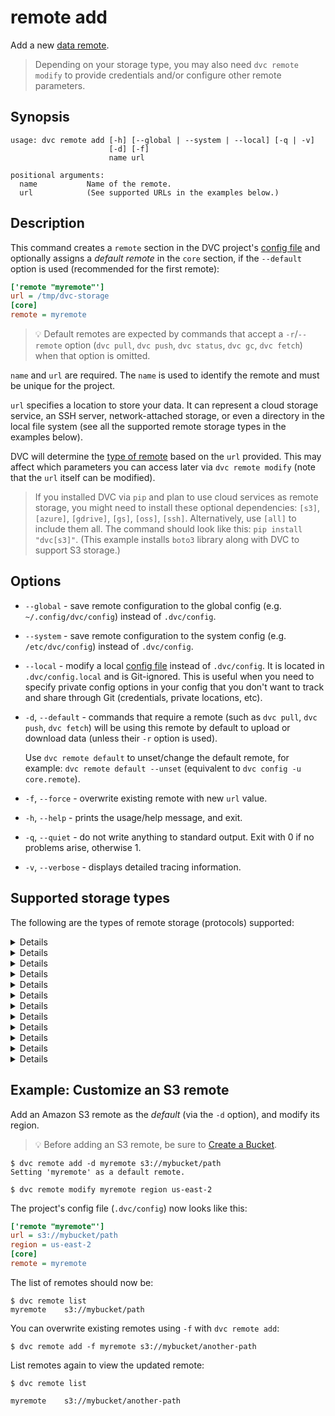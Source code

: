 # remote add

Add a new [data remote](/doc/command-reference/remote).

> Depending on your storage type, you may also need `dvc remote modify` to
> provide credentials and/or configure other remote parameters.

## Synopsis

```usage
usage: dvc remote add [-h] [--global | --system | --local] [-q | -v]
                      [-d] [-f]
                      name url

positional arguments:
  name           Name of the remote.
  url            (See supported URLs in the examples below.)
```

## Description

This command creates a `remote` section in the <abbr>DVC project</abbr>'s
[config file](/doc/command-reference/config) and optionally assigns a _default
remote_ in the `core` section, if the `--default` option is used (recommended
for the first remote):

```ini
['remote "myremote"']
url = /tmp/dvc-storage
[core]
remote = myremote
```

> 💡 Default remotes are expected by commands that accept a `-r`/`--remote`
> option (`dvc pull`, `dvc push`, `dvc status`, `dvc gc`, `dvc fetch`) when that
> option is omitted.

`name` and `url` are required. The `name` is used to identify the remote and
must be unique for the project.

`url` specifies a location to store your data. It can represent a cloud storage
service, an SSH server, network-attached storage, or even a directory in the
local file system (see all the supported remote storage types in the examples
below).

DVC will determine the [type of remote](#supported-storage-types) based on the
`url` provided. This may affect which parameters you can access later via
`dvc remote modify` (note that the `url` itself can be modified).

> If you installed DVC via `pip` and plan to use cloud services as remote
> storage, you might need to install these optional dependencies: `[s3]`,
> `[azure]`, `[gdrive]`, `[gs]`, `[oss]`, `[ssh]`. Alternatively, use `[all]` to
> include them all. The command should look like this: `pip install "dvc[s3]"`.
> (This example installs `boto3` library along with DVC to support S3 storage.)

## Options

- `--global` - save remote configuration to the global config (e.g.
  `~/.config/dvc/config`) instead of `.dvc/config`.

- `--system` - save remote configuration to the system config (e.g.
  `/etc/dvc/config`) instead of `.dvc/config`.

- `--local` - modify a local [config file](/doc/command-reference/config)
  instead of `.dvc/config`. It is located in `.dvc/config.local` and is
  Git-ignored. This is useful when you need to specify private config options in
  your config that you don't want to track and share through Git (credentials,
  private locations, etc).

- `-d`, `--default` - commands that require a remote (such as `dvc pull`,
  `dvc push`, `dvc fetch`) will be using this remote by default to upload or
  download data (unless their `-r` option is used).

  Use `dvc remote default` to unset/change the default remote, for example:
  `dvc remote default --unset` (equivalent to `dvc config -u core.remote`).

- `-f`, `--force` - overwrite existing remote with new `url` value.

- `-h`, `--help` - prints the usage/help message, and exit.

- `-q`, `--quiet` - do not write anything to standard output. Exit with 0 if no
  problems arise, otherwise 1.

- `-v`, `--verbose` - displays detailed tracing information.

## Supported storage types

The following are the types of remote storage (protocols) supported:

<details>

### Click for Amazon S3

> 💡 Before adding an S3 remote, be sure to
> [Create a Bucket](https://docs.aws.amazon.com/AmazonS3/latest/gsg/CreatingABucket.html).

```dvc
$ dvc remote add -d s3remote s3://mybucket/path
```

By default, DVC expects your AWS CLI is already
[configured](https://docs.aws.amazon.com/cli/latest/userguide/cli-chap-configure.html).
DVC will be using default AWS credentials file to access S3. To override some of
these settings, use the parameters described in `dvc remote modify`.

We use the `boto3` library to communicate with AWS. The following API methods
are performed:

- `list_objects_v2`, `list_objects`
- `head_object`
- `download_file`
- `upload_file`
- `delete_object`
- `copy`

So, make sure you have the following permissions enabled:

- `s3:ListBucket`
- `s3:GetObject`
- `s3:PutObject`
- `s3:DeleteObject`

</details>

<details>

### Click for S3 API compatible storage

To communicate with a remote object storage that supports an S3 compatible API
(e.g. [Minio](https://min.io/),
[DigitalOcean Spaces](https://www.digitalocean.com/products/spaces/),
[IBM Cloud Object Storage](https://www.ibm.com/cloud/object-storage) etc.),
configure the remote's `endpointurl` explicitly:

For example:

```dvc
$ dvc remote add -d myremote s3://mybucket/path/to/dir
$ dvc remote modify myremote endpointurl \
                    https://object-storage.example.com
```

> See `dvc remote modify` for a full list of S3 API parameters.

S3 remotes can also be configured entirely via environment variables:

```dvc
$ export AWS_ACCESS_KEY_ID="<my-access-key>"
$ export AWS_SECRET_ACCESS_KEY="<my-secret-key>"
$ dvc remote add -d myremote s3://mybucket/my/path
```

For more information about the variables DVC supports, please visit
[boto3 documentation](https://boto3.amazonaws.com/v1/documentation/api/latest/guide/configuration.html#environment-variable-configuration)

</details>

<details>

### Click for Microsoft Azure Blob Storage

```dvc
$ dvc remote add -d myremote azure://mycontainer/path
$ dvc remote modify --local myremote connection_string \
                            'my-connection-string'
```

> The connection string contains sensitive user info. Therefore, it's safer to
> add it with the `--local` option, so it's written to a Git-ignored config
> file. See `dvc remote modify` for a full list of Azure storage parameters.

The Azure Blob Storage remote can also be configured globally via environment
variables:

```dvc
$ export AZURE_STORAGE_CONNECTION_STRING='<my-connection-string>'
$ export AZURE_STORAGE_CONTAINER_NAME='mycontainer'
$ dvc remote add -d myremote 'azure://'
```

> For more information on configuring Azure Storage connection strings, visit
> [here](https://docs.microsoft.com/en-us/azure/storage/common/storage-configure-connection-string).

- `connection string` - this is the connection string to access your Azure
  Storage Account. If you don't already have a storage account, you can create
  one following
  [these instructions](https://docs.microsoft.com/en-us/azure/storage/common/storage-create-storage-account).
  The connection string can be found in the **Access Keys** pane of your Storage
  Account resource in the Azure portal.

  > 💡 Make sure the value is quoted so its processed correctly by the console.

- `container name` - this is the top-level container in your Azure Storage
  Account under which all the files for this remote will be uploaded. If the
  container doesn't already exist, it will be created automatically.

</details>

<details>

### Click for Google Drive

To start using a GDrive remote, first add it with a
[valid URL format](/doc/user-guide/setup-google-drive-remote#url-format). Then
use any DVC command that needs to connect to it (e.g. `dvc pull` or `dvc push`
once there's tracked data to synchronize). For example:

```dvc
$ dvc remote add -d myremote gdrive://0AIac4JZqHhKmUk9PDA/dvcstore
$ dvc push  # Assuming there's data to push

Go to the following link in your browser:

    https://accounts.google.com/o/oauth2/auth # ... copy this link

Enter verification code: # <- enter resulting code
```

Please see `dvc remote modify` for a list of other GDrive parameters, or
[Setup a Google Drive DVC Remote](/doc/user-guide/setup-google-drive-remote) for
a full guide on using Google Drive as DVC remote storage.

Note that GDrive remotes are not "trusted" by default. This means that the
[`verify`](/doc/command-reference/remote/modify#available-settings-for-all-remotes)
parameter is enabled on this type of storage, so DVC recalculates the file
hashes upon download (e.g. `dvc pull`), to make sure that these haven't been
modified.

> Please note our [Privacy Policy (Google APIs)](/doc/user-guide/privacy).

</details>

<details>

### Click for Google Cloud Storage

> 💡 Before adding a GC Storage remote, be sure to
> [Create a storage bucket](https://cloud.google.com/storage/docs/creating-buckets).

```dvc
$ dvc remote add -d myremote gs://my-bucket/path
```

By default, DVC expects your GCP CLI is already
[configured](https://cloud.google.com/sdk/docs/authorizing). DVC will be using
default GCP key file to access Google Cloud Storage. To override some of these
settings, use the parameters described in `dvc remote modify`.

> Make sure to run `gcloud auth application-default login` unless you use
> `GOOGLE_APPLICATION_CREDENTIALS` and/or service account, or other ways to
> authenticate. See details [here](https://stackoverflow.com/a/53307505/298182).

</details>

<details>

### Click for Aliyun OSS

First you need to setup OSS storage on Aliyun Cloud. Then, use an S3 style URL
for OSS storage, and configure the endpoint:

```dvc
$ dvc remote add -d myremote oss://my-bucket/path
$ dvc remote modify myremote oss_endpoint oss-accelerate.aliyuncs.com
```

To set key id, key secret and endpoint (or any other OSS parameter), use
`dvc remote modify`. Example usage is show below. Make sure to use the `--local`
option to avoid committing your secrets with Git:

```dvc
$ dvc remote modify myremote --local oss_key_id my-key-id
$ dvc remote modify myremote --local oss_key_secret my-key-secret
```

You can also set environment variables and use them later, to set environment
variables use following environment variables:

```dvc
$ export OSS_ACCESS_KEY_ID='my-key-id'
$ export OSS_ACCESS_KEY_SECRET='my-key-secret'
$ export OSS_ENDPOINT='endpoint'
```

**Testing your OSS storage using docker**

Start a container running an OSS emulator, and setup the environment variables,
for example:

```dvc
$ git clone https://github.com/nanaya-tachibana/oss-emulator.git
$ docker image build -t oss:1.0 oss-emulator
$ docker run --detach -p 8880:8880 --name oss-emulator oss:1.0
$ export OSS_BUCKET='my-bucket'
$ export OSS_ENDPOINT='localhost:8880'
$ export OSS_ACCESS_KEY_ID='AccessKeyID'
$ export OSS_ACCESS_KEY_SECRET='AccessKeySecret'
```

> Uses default key id and key secret when they are not given, which gives read
> access to public read bucket and public bucket.

</details>

<details>

### Click for SSH

```dvc
$ dvc remote add -d myremote ssh://user@example.com/path/to/dir
```

> See also `dvc remote modify` for a full list of SSH parameters.

⚠️ DVC requires both SSH and SFTP access to work with remote SSH locations.
Please check that you are able to connect both ways with tools like `ssh` and
`sftp` (GNU/Linux).

> Note that the server's SFTP root might differ from its physical root (`/`).

</details>

<details>

### Click for HDFS

```dvc
$ dvc remote add -d myremote hdfs://user@example.com/path/to/dir
```

> See also `dvc remote modify` for a full list of HDFS parameters.

</details>

<details>

### Click for HTTP

```dvc
$ dvc remote add -d myremote https://example.com/path/to/dir
```

> See also `dvc remote modify` for a full list of HTTP parameters.

</details>

<details>

### Click for WebDAV

```dvc
$ dvc remote add -d myremote \
                    webdavs://example.com/owncloud/remote.php/dav
```

If your remote is located in a subfolder of your WebDAV server e.g.
`/path/to/dir`, this may be appended to the base URL:

```dvc
$ dvc remote add -d myremote \
      webdavs://example.com/owncloud/remote.php/dav/files/USERNAME/
```

> See also `dvc remote modify` for a full list of WebDAV parameters.

</details>

<details>

### Click for OSF

An [Open Science Framework](https://www.cos.io/products/osf) account is needed to use
[OSF storage](https://help.osf.io/hc/en-us/articles/360054528874). 

```dvc
dvc remote add myremote osf://osf.io/path/to/dir
```
To work with OSF you need to specify several parameters:
- user
- project
- password

> See `dvc remote modify` for a full list of OSF parameters.

</details>

<details>

### Click for local remote

A "local remote" is a directory in the machine's file system. Not to be confused
with the `--local` option of `dvc remote` commands!

> While the term may seem contradictory, it doesn't have to be. The "local" part
> refers to the type of location where the storage is: another directory in the
> same file system. "Remote" is how we call storage for <abbr>DVC
> projects</abbr>. It's essentially a local backup for data tracked by DVC.

Using an absolute path (recommended):

```dvc
$ dvc remote add -d myremote /tmp/my-dvc-storage
$ cat .dvc/config
  ...
  ['remote "myremote"']
        url = /tmp/my-dvc-storage
  ...
```

> Note that the absolute path `/tmp/my-dvc-storage` is saved as is.

Using a relative path. It will be resolved against the current working
directory, but saved **relative to the config file location**:

```dvc
$ dvc remote add -d myremote ../my-dvc-storage
$ cat .dvc/config
  ...
  ['remote "myremote"']
      url = ../../my-dvc-storage
  ...
```

> Note that `../my-dvc-storage` has been resolved relative to the `.dvc/` dir,
> resulting in `../../my-dvc-storage`.

</details>

## Example: Customize an S3 remote

Add an Amazon S3 remote as the _default_ (via the `-d` option), and modify its
region.

> 💡 Before adding an S3 remote, be sure to
> [Create a Bucket](https://docs.aws.amazon.com/AmazonS3/latest/gsg/CreatingABucket.html).

```dvc
$ dvc remote add -d myremote s3://mybucket/path
Setting 'myremote' as a default remote.

$ dvc remote modify myremote region us-east-2
```

The <abbr>project</abbr>'s config file (`.dvc/config`) now looks like this:

```ini
['remote "myremote"']
url = s3://mybucket/path
region = us-east-2
[core]
remote = myremote
```

The list of remotes should now be:

```dvc
$ dvc remote list
myremote	s3://mybucket/path
```

You can overwrite existing remotes using `-f` with `dvc remote add`:

```dvc
$ dvc remote add -f myremote s3://mybucket/another-path
```

List remotes again to view the updated remote:

```dvc
$ dvc remote list

myremote	s3://mybucket/another-path
```
